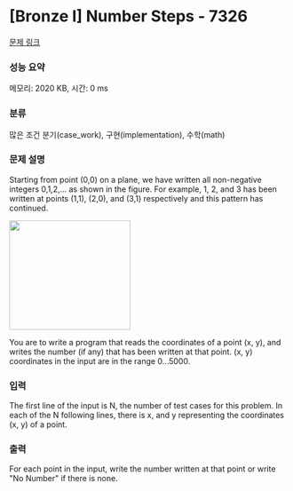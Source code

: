 # [Bronze I] Number Steps - 7326 

[문제 링크](https://www.acmicpc.net/problem/7326) 

### 성능 요약

메모리: 2020 KB, 시간: 0 ms

### 분류

많은 조건 분기(case_work), 구현(implementation), 수학(math)

### 문제 설명

<p>Starting from point (0,0) on a plane, we have written all non-negative integers 0,1,2,... as shown in the figure. For example, 1, 2, and 3 has been written at points (1,1), (2,0), and (3,1) respectively and this pattern has continued.</p>

<p><img alt="" src="https://onlinejudgeimages.s3.amazonaws.com/problem/7326/p2052.gif" style="height:197px; width:218px"></p>

<p>You are to write a program that reads the coordinates of a point (x, y), and writes the number (if any) that has been written at that point. (x, y) coordinates in the input are in the range 0...5000.</p>

### 입력 

 <p>The first line of the input is N, the number of test cases for this problem. In each of the N following lines, there is x, and y representing the coordinates (x, y) of a point.</p>

### 출력 

 <p>For each point in the input, write the number written at that point or write "No Number" if there is none.</p>

